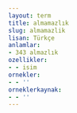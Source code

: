 ```yaml
---
layout: term
title: almamazlık
slug: almamazlik
lisan: Türkçe
anlamlar:
- 343 almazlık
ozellikler:
- - isim
ornekler:
- - ''
orneklerkaynak:
- - ''
---
```

